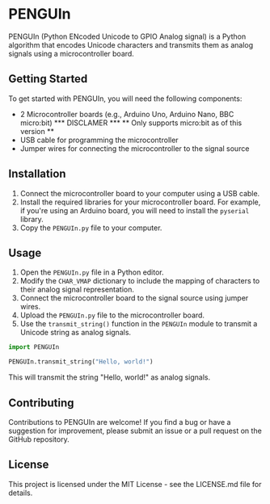 # PENGUIn

PENGUIn (Python ENcoded Unicode to GPIO Analog signal) is a Python algorithm that encodes Unicode characters and transmits them as analog signals using a microcontroller board.

## Getting Started

To get started with PENGUIn, you will need the following components:

- 2 Microcontroller boards (e.g., Arduino Uno, Arduino Nano, BBC micro:bit)
*** DISCLAMER ***
** Only supports micro:bit as of this version **
- USB cable for programming the microcontroller
- Jumper wires for connecting the microcontroller to the signal source

## Installation

1. Connect the microcontroller board to your computer using a USB cable.
2. Install the required libraries for your microcontroller board. For example, if you're using an Arduino board, you will need to install the `pyserial` library.
3. Copy the `PENGUIn.py` file to your computer.

## Usage

1. Open the `PENGUIn.py` file in a Python editor.
2. Modify the `CHAR_VMAP` dictionary to include the mapping of characters to their analog signal representation.
3. Connect the microcontroller board to the signal source using jumper wires.
4. Upload the `PENGUIn.py` file to the microcontroller board.
5. Use the `transmit_string()` function in the `PENGUIn` module to transmit a Unicode string as analog signals.

```python
import PENGUIn

PENGUIn.transmit_string("Hello, world!")
```

This will transmit the string "Hello, world!" as analog signals.

## Contributing

Contributions to PENGUIn are welcome! If you find a bug or have a suggestion for improvement, please submit an issue or a pull request on the GitHub repository.

## License

This project is licensed under the MIT License - see the LICENSE.md file for details.

